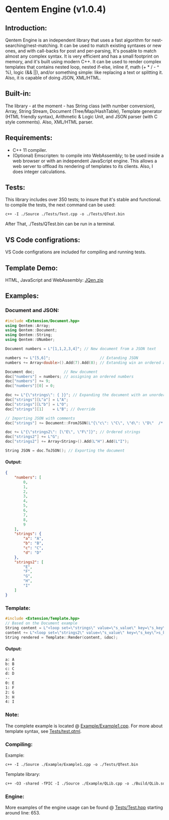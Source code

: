 # Qentem Engine (v1.0.4)

## Introduction:
Qentem Engine is an independent library that uses a fast algorithm for nest-searching/nest-matching. It can be used to match existing syntaxes or new ones, and with call-backs for post and per-parsing, It's posable to match almost any complex syntax. It is very efficient and has a small footprint on memory, and it's built using modern C++. It can be used to render complex templates that contains nested loop, nested if-else, inline if, math (+ * / - ^ %), logic (&& ||), and/or something simple: like replacing a text or splitting it. Also, it is capable of doing JSON, XML/HTML.

## Built-in:
The library - at the moment - has String class (with number conversion), Array, String Stream, Document (Tree/Map/HashTable), Template generator (HTML friendly syntax), Arithmetic & Logic Unit, and JSON parser (with C style comments). Also, XML/HTML parser.

## Requirements:
* C++ 11 compiler.
* (Optional) Emscripten: to compile into WebAssembly; to be used inside a web browser or with an independent JavaScript engine. This allows a web server to offload its rendering of templates to its clients. Also, I does integer calculations.

## Tests:
This library includes over 350 tests; to insure that it's stable and functional. to compile the tests, the next command can be used:
```txt
c++ -I ./Source ./Tests/Test.cpp -o ./Tests/QTest.bin
```
After That, ./Tests/QTest.bin can be run in a terminal.

## VS Code configrations:
VS Code configrations are included for compiling and running tests.

## Template Demo:
HTML, JavaScript and WebAssembly: [JQen.zip](https://github.com/HaniAmmar/Qentem-Engine/releases/download/v1.0.4/JQen.zip)

## Examples:
### Document and JSON:
```cpp
#include <Extension/Document.hpp>
using Qentem::Array;
using Qentem::Document;
using Qentem::String;
using Qentem::UNumber;

Document numbers = L"[1,1,2,3,4]"; // New document from a JSON text

numbers += L"[5,6]";                      // Extanding JSON
numbers += Array<double>().Add(7).Add(8); // Extanding win an ordered array

Document doc;             // New document
doc["numbers"] = numbers; // assigning an ordered numbers
doc["numbers"] += 9;
doc["numbers"][0] = 0;

doc += L"{\"strings\": { }}"; // Expanding the document with an unordered array
doc["strings"][L"a"] = L"A";
doc["strings"][L"b"] = L"O";
doc["strings"][1]    = L"B"; // Override

// Importing JSON with comments
doc["strings"] += Document::FromJSON(L"{\"c\": \"C\", \"d\": \"D\"  /* \"e\": \"E\" */}", true);

doc += L"{\"strings2\": [\"E\", \"F\"]}"; // Ordered strings
doc["strings2"] += L"G";
doc["strings2"] += Array<String>().Add(L"H").Add(L"I");

String JSON = doc.ToJSON(); // Exporting the document
```
#### Output:
```json
{
    "numbers": [
        0,
        1,
        2,
        3,
        4,
        5,
        6,
        7,
        8,
        9
    ],
    "strings": {
        "a": "A",
        "b": "B",
        "c": "C",
        "d": "D"
    },
    "strings2": [
        "E",
        "F",
        "G",
        "H",
        "I"
    ]
}
```

### Template:
```cpp
#include <Extension/Template.hpp>
// Based on the Document example
String content = L"<loop set=\"strings\" value=\"s_value\" key=\"s_key\">s_key: s_value\n</loop>--\n";
content += L"<loop set=\"strings2\" value=\"s_value\" key=\"s_key\">s_key: s_value\n</loop>";
String rendered = Template::Render(content, &doc);
```
#### Output:
```txt
a: A
b: B
c: C
d: D
--
0: E
1: F
2: G
3: H
4: I
```

### Note:
The complete example is located @ [Example/Example1.cpp](https://github.com/HaniAmmar/Qentem-Engine/blob/master/Example/Example1.cpp). For more about template syntax, see [Tests/test.qtml](https://github.com/HaniAmmar/Qentem-Engine/blob/master/Tests/test.qtml).


### Compiling:
Example:
```txt
c++ -I ./Source ./Example/Example1.cpp -o ./Tests/QTest.bin
```

Template library:
```txt
c++ -O3 -shared -fPIC -I ./Source ./Example/QLib.cpp -o ./Build/QLib.so
```

### Engine:
More examples of the engine usage can be found @ [Tests/Test.hpp](https://github.com/HaniAmmar/Qentem-Engine/blob/master/Tests/Test.hpp) starting around line: 653.
